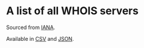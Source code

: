 <h1>A list of all WHOIS servers</h1>

<p>Sourced from <a href="https://www.iana.org/domains/root/db">IANA</a>.</p>

<p>Available in <a href="https://github.com/khrlzhfr/whois-servers/blob/master/whois-servers.csv">CSV</a> and <a href="https://github.com/khrlzhfr/whois-servers/blob/master/whois-servers.json">JSON</a>.</p>
